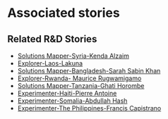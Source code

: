 # Associated stories

<!-- !!DO NOT REMOVE!! start autogenerated hyperlinks -->
## Related R&D Stories
- [Solutions Mapper\-Syria\-Kenda Alzaim](/RnD-Archive/stories/?doc=Kenda_edited-en-US)
- [Explorer\-Laos\-Lakuna](/RnD-Archive/stories/?doc=30_Lakuna_Laos-en-US)
- [Solutions Mapper\-Bangladesh\-Sarah Sabin Khan](/RnD-Archive/stories/?doc=Sarah_edited-en-US)
- [Explorer\-Rwanda\- Maurice Rugwamigamo](/RnD-Archive/stories/?doc=5_Maurice_Rwanda-en-US)
- [Solutions Mapper\-Tanzania\-Ghati Horombe](/RnD-Archive/stories/?doc=Ghati_edited-en-GB)
- [Experimenter\-Haiti\-Pierre Antoine](/RnD-Archive/stories/?doc=Pierre%20Antoine_LQ-en-US)
- [Experimenter\-Somalia\-Abdullah Hash ](/RnD-Archive/stories/?doc=Abdullah%20Somalia_LQ-en-US)
- [Experimenter\-The Philippines\-Francis Capistrano](/RnD-Archive/stories/?doc=Kapi%20Philippines_LQ-en-US)
<!-- !!DO NOT REMOVE!! end autogenerated hyperlinks -->